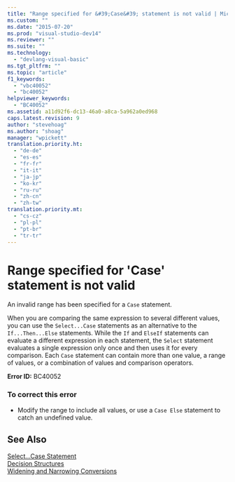 ```yaml
---
title: "Range specified for &#39;Case&#39; statement is not valid | Microsoft Docs"
ms.custom: ""
ms.date: "2015-07-20"
ms.prod: "visual-studio-dev14"
ms.reviewer: ""
ms.suite: ""
ms.technology: 
  - "devlang-visual-basic"
ms.tgt_pltfrm: ""
ms.topic: "article"
f1_keywords: 
  - "vbc40052"
  - "bc40052"
helpviewer_keywords: 
  - "BC40052"
ms.assetid: a11d92f6-dc13-46a0-a8ca-5a962a0ed968
caps.latest.revision: 9
author: "stevehoag"
ms.author: "shoag"
manager: "wpickett"
translation.priority.ht: 
  - "de-de"
  - "es-es"
  - "fr-fr"
  - "it-it"
  - "ja-jp"
  - "ko-kr"
  - "ru-ru"
  - "zh-cn"
  - "zh-tw"
translation.priority.mt: 
  - "cs-cz"
  - "pl-pl"
  - "pt-br"
  - "tr-tr"
---
```

# Range specified for &#39;Case&#39; statement is not valid
An invalid range has been specified for a `Case` statement.  
  
 When you are comparing the same expression to several different values, you can use the `Select...Case` statements as an alternative to the `If...Then...Else` statements. While the `If` and `ElseIf` statements can evaluate a different expression in each statement, the `Select` statement evaluates a single expression only once and then uses it for every comparison. Each `Case` statement can contain more than one value, a range of values, or a combination of values and comparison operators.  
  
 **Error ID:** BC40052  
  
### To correct this error  
  
-   Modify the range to include all values, or use a `Case Else` statement to catch an undefined value.  
  
## See Also  
 [Select...Case Statement](/dotnet/visual-basic/language-reference/statements/select-case-statement)   
 [Decision Structures](/dotnet/visual-basic/programming-guide/language-features/control-flow/decision-structures)   
 [Widening and Narrowing Conversions](/dotnet/visual-basic/programming-guide/language-features/data-types/widening-and-narrowing-conversions)